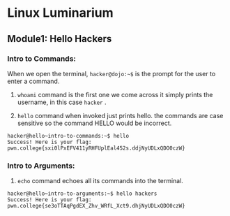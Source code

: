# Linux Luminarium  

## Module1: Hello Hackers  

### Intro to Commands:  
 When we open the terminal, `hacker@dojo:~$` is the prompt for the user to enter a command.

1. ``whoami`` command is the first one we come across
   it simply prints the username, in this case `hacker` .
   
2. ``hello`` command when invoked just prints hello.
   the commands are case sensitive so the command HELLO would be incorrect.

```
hacker@hello~intro-to-commands:~$ hello
Success! Here is your flag:
pwn.college{sxi0lPxEFV411yRHFUplEal452s.ddjNyUDLxQDO0czW}
```


### Intro to Arguments:

1. ``echo`` command echoes all its commands into the terminal.

```
hacker@hello~intro-to-arguments:~$ hello hackers
Success! Here is your flag:
pwn.college{se3oTTAqPgdEX_Zhv_WRfL_Xct9.dhjNyUDLxQDO0czW}
```
